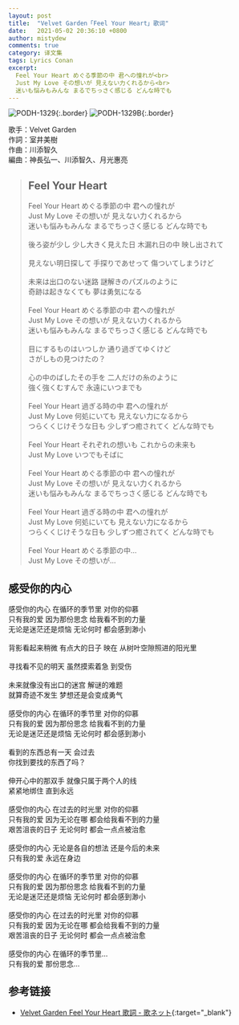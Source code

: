 ```yaml
---
layout: post
title:  "Velvet Garden「Feel Your Heart」歌词"
date:   2021-05-02 20:36:10 +0800
author: mistydew
comments: true
category: 译文集
tags: Lyrics Conan
excerpt:
  Feel Your Heart めぐる季節の中 君への憧れが<br>
  Just My Love その想いが 見えない力くれるから<br>
  迷いも悩みもみんな まるでちっさく感じる どんな時でも
---
```

![PODH-1329](https://www.generasia.com/w/images/8/8c/PODH-1329.jpg){:.border}
![PODH-1329B](https://www.generasia.com/w/images/a/a4/PODH-1329B.jpg){:.border}

歌手：Velvet Garden<br>
作詞：室井美樹<br>
作曲：川添智久<br>
編曲：神長弘一、川添智久、月光惠亮

<blockquote class="original">
  <h2>Feel Your Heart</h2>
  <p>
    Feel Your Heart めぐる季節の中 君への憧れが<br>
    Just My Love その想いが 見えない力くれるから<br>
    迷いも悩みもみんな まるでちっさく感じる どんな時でも<br>
    <br>
    後ろ姿が少し 少し大きく見えた日 木漏れ日の中 映し出されて<br>
    <br>
    見えない明日探して 手探りであせって 傷ついてしまうけど<br>
    <br>
    未来は出口のない迷路 謎解きのパズルのように<br>
    奇跡は起きなくても 夢は勇気になる<br>
    <br>
    Feel Your Heart めぐる季節の中 君への憧れが<br>
    Just My Love その想いが 見えない力くれるから<br>
    迷いも悩みもみんな まるでちっさく感じる どんな時でも<br>
    <br>
    目にするものはいつしか 通り過ぎてゆくけど<br>
    さがしもの見つけたの？<br>
    <br>
    心の中のばしたその手を 二人だけの糸のように<br>
    強く強くむすんで 永遠にいつまでも<br>
    <br>
    Feel Your Heart 過ぎる時の中 君への憧れが<br>
    Just My Love 何処にいても 見えない力になるから<br>
    つらくくじけそうな日も 少しずつ癒されてく どんな時でも<br>
    <br>
    Feel Your Heart それぞれの想いも これからの未来も<br>
    Just My Love いつでもそばに<br>
    <br>
    Feel Your Heart めぐる季節の中 君への憧れが<br>
    Just My Love その想いが 見えない力くれるから<br>
    迷いも悩みもみんな まるでちっさく感じる どんな時でも<br>
    <br>
    Feel Your Heart 過ぎる時の中 君への憧れが<br>
    Just My Love 何処にいても 見えない力になるから<br>
    つらくくじけそうな日も 少しずつ癒されてく どんな時でも<br>
    <br>
    Feel Your Heart めぐる季節の中…<br>
    Just My Love その想いが…
  </p>
</blockquote>

<div class="translation">
  <h2>感受你的内心</h2>
  <p>
    感受你的内心 在循环的季节里 对你的仰慕<br>
    只有我的爱 因为那份思念 给我看不到的力量<br>
    无论是迷茫还是烦恼 无论何时 都会感到渺小<br>
    <br>
    背影看起来稍微 有点大的日子 映在 从树叶空隙照进的阳光里<br>
    <br>
    寻找看不见的明天 虽然摸索着急 到受伤<br>
    <br>
    未来就像没有出口的迷宫 解谜的难题<br>
    就算奇迹不发生 梦想还是会变成勇气<br>
    <br>
    感受你的内心 在循环的季节里 对你的仰慕<br>
    只有我的爱 因为那份思念 给我看不到的力量<br>
    无论是迷茫还是烦恼 无论何时 都会感到渺小<br>
    <br>
    看到的东西总有一天 会过去<br>
    你找到要找的东西了吗？<br>
    <br>
    伸开心中的那双手 就像只属于两个人的线<br>
    紧紧地绑住 直到永远<br>
    <br>
    感受你的内心 在过去的时光里 对你的仰慕<br>
    只有我的爱 因为无论在哪 都会给我看不到的力量<br>
    艰苦沮丧的日子 无论何时 都会一点点被治愈<br>
    <br>
    感受你的内心 无论是各自的想法 还是今后的未来<br>
    只有我的爱 永远在身边<br>
    <br>
    感受你的内心 在循环的季节里 对你的仰慕<br>
    只有我的爱 因为那份思念 给我看不到的力量<br>
    无论是迷茫还是烦恼 无论何时 都会感到渺小<br>
    <br>
    感受你的内心 在过去的时光里 对你的仰慕<br>
    只有我的爱 因为无论在哪 都会给我看不到的力量<br>
    艰苦沮丧的日子 无论何时 都会一点点被治愈<br>
    <br>
    感受你的内心 在循环的季节里…<br>
    只有我的爱 那份思念…
  </p>
</div>

## 参考链接

* [Velvet Garden Feel Your Heart 歌詞 - 歌ネット](https://www.uta-net.com/song/57575/){:target="_blank"}
